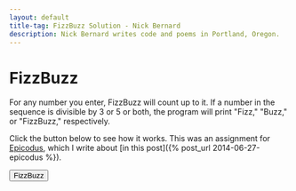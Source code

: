 ```yaml
---
layout: default
title-tag: FizzBuzz Solution - Nick Bernard
description: Nick Bernard writes code and poems in Portland, Oregon.
---
```

<h1>FizzBuzz</h1>

<p>For any number you enter, FizzBuzz will count up to it. If a number in the sequence is divisible by 3 or 5 or both, the program will print "Fizz," "Buzz," or "FizzBuzz," respectively.</p>

Click the button below to see how it works. This was an assignment for [Epicodus](http://www.epicodus.com), which I write about [in this post]({% post_url 2014-06-27-epicodus %}).

<button class="button" id="fizzbuzz">FizzBuzz</button>

<ul class="fizzbuzz"></ul>
